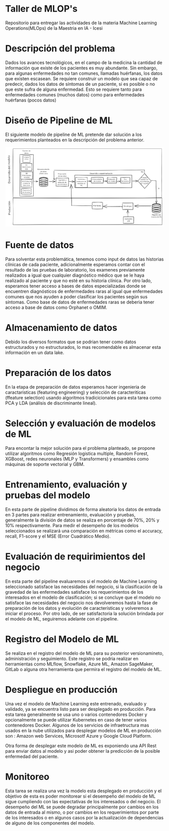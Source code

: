 # Taller de MLOP's
Repositorio para entregar las actividades de la materia Machine Learning Operations(MLOps) de la Maestria en IA - Icesi

# Descripción del problema
Dados los avances tecnológicos, en el campo de la medicina la cantidad de información que existe de los pacientes es muy abundante. Sin embargo, para algunas enfermedades no tan comunes, llamadas huérfanas, los datos que existen escasean. Se requiere construir un modelo que sea capaz de predecir, dados los datos de síntomas de un paciente, si es posible o no que este sufra de alguna enfermedad. Esto se requiere tanto para enfermedades comunes (muchos datos) como para enfermedades huérfanas (pocos datos)

# Diseño de Pipeline de ML
El siguiente modelo de pipeline de ML pretende dar solución a los requerimientos planteados en la descripción del problema anterior. 

![Pipeline Prpuesto](./images/pipeline_ML-2025-04-23-2130.png)

# Fuente de datos
Para solventar esta problemática, tenemos como input de datos las historias clínicas de cada paciente, adicionalmente esperamos contar con el resultado de las pruebas de laboratorio, los examenes previamente realizados a igual que cualquier diagnóstico médico que se le haya realizado al paciente y que no esté en su historia clínica. Por otro lado, esperamos tener acceso a bases de datos especializadas donde se encuentren diagnósticos de enfermedades raras al igual que enfermedades comunes que nos ayuden a poder clasificar los pacientes según sus síntomas.
Como base de datos de enfermedades raras se deberia tener acceso a base de datos como Orphanet o OMIM.

# Almacenamiento de datos
Debido los diversos formatos que se podrian tener como datos estructurados y no estructurados, lo mas recomendable es almacenar esta información en un data lake.

# Preparación de los datos
En la etapa de preparación de datos esperamos hacer ingenieria de caractaristicas (featuring engineering) y selección de caracteriticas (ffeature selection) usando algoritmos tradicicionales para esta tarea como PCA y LDA (análisis de discriminante lineal).

# Selección y evaluación de modelos de ML
Para encontar la mejor solución para el problema planteado, se propone utilizar algoritmos como Regresión logistica multiple, Random Forest, XGBoost, redes neuronales (MLP y Transformers) y ensambles como máquinas de soporte vectorial y GBM.

# Entrenamiento, evaluación y pruebas del modelo
En esta parte de pipeline dividimos de forma aleatoria los datos de entrada en 3 partes para realizar entrenamiento, evaluación y pruebas, generalmente la división de datos se realiza en porcentaje de 70%, 20% y 10% respectivamente.
Para medir el desempeño de los modelos seleccionados se realizará una comparación en métricas como el accuracy, recall, F1-score y el MSE (Error Cuadrático Medio).

# Evaluación de requirimientos del negocio
En esta parte del pipeline evaluaremos si el modelo de Machine Learning seleccionado satisface las necesidades del negocio, si la clasificación de la gravedad de las enfermedades satisface los requerimientos de los interesados en el modelo de clasificación; si se concluye que el modelo no satisface las necesidades del negocio nos devolveremos hasta la fase de preparación de los datos y evolución de características y volveremos a iniciar el proceso.
Por otro lado, de ser satisfactoria la solución brindada por el modelo de ML, seguiremos adelante con el pipeline.

# Registro del Modelo de ML
Se realiza en el registro del modelo de ML para su posterior versionamineto, administración y seguimiento.
Este registro se podria realizar en herramientas como MLflow, Snowflake, Azure ML, Amazon SageMaker, GitLab o alguna otra herramienta que permira el registro del modelo de ML.

# Despliegue en producción
Una vez el modelo de Machine Learning este entrenado, evaluado y validado, ya se encuentra listo para ser desplegado en producción. Para esta tarea generalmente se usa uno o varios contenedores Docker y opcionalmente se puede utilizar Kubernetes en caso de tener varios contenedores Docker.
Algunos de los servicios de infraetructura mas usados en la nube utilizados para desplegar modelos de ML en producción son : Amazon web Services, Microsotf Azure y Google Cloud Platform.

Otra forma de desplegar este modelo de ML es exponiendo una API Rest para enviar datos al modelo y asi poder obtener la predicción de la posible enfermedad del paciente.

# Monitoreo
Esta tarea se realiza una vez la modelo esta desplegado en producción y el objetivo de esta es poder monitorear si el desempeño del modelo de ML sigue cumpliendo con las expectativas de los interesados o del negocio.
El desempeño del ML se puede degradar principalmente por cambios en los datos de entrada al mismo, o por cambios en los requerimientos por parte de los interesados o en algunos casos por la actualización de dependencias de alguno de los componentes del modelo.



